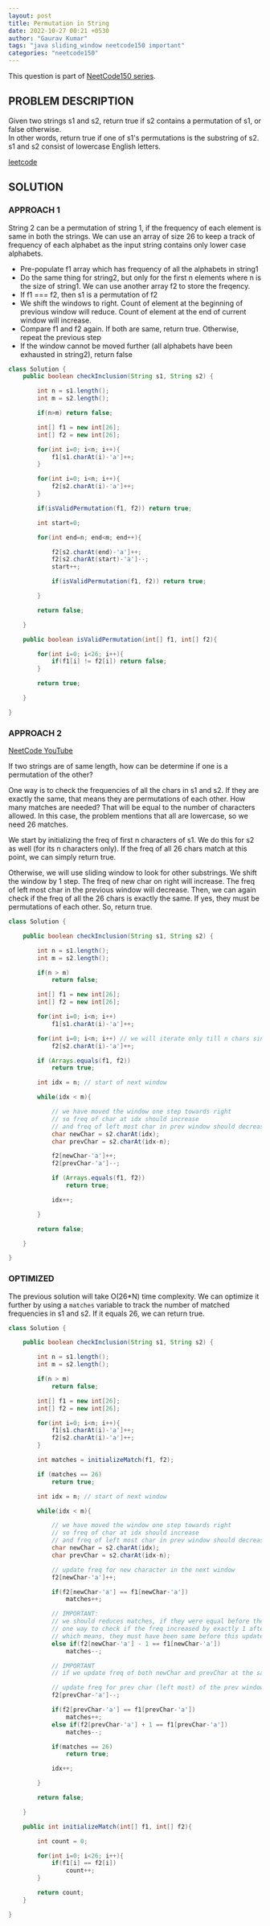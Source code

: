 ```yaml
---
layout: post
title: Permutation in String
date: 2022-10-27 00:21 +0530
author: "Gaurav Kumar"
tags: "java sliding_window neetcode150 important"
categories: "neetcode150"
---
```


This question is part of [NeetCode150 series](https://neetcode.io/practice).

## PROBLEM DESCRIPTION

Given two strings s1 and s2, return true if s2 contains a permutation of s1, or false otherwise.  
In other words, return true if one of s1's permutations is the substring of s2.
s1 and s2 consist of lowercase English letters.

[leetcode](https://leetcode.com/problems/permutation-in-string/)

## SOLUTION

### APPROACH 1

String 2 can be a permutation of string 1, if the frequency of each element is same in both the strings. We can use an array of size 26 to keep a track of frequency of each alphabet as the input string contains only lower case alphabets.

- Pre-populate f1 array which has frequency of all the alphabets in string1
- Do the same thing for string2, but only for the first n elements where n is the size of string1. We can use another array f2 to store the freqency.
- If f1 === f2, then s1 is a permutation of f2
- We shift the windows to right. Count of element at the beginning of previous window will reduce. Count of element at the end of current window will increase.
- Compare f1 and f2 again. If both are same, return true. Otherwise, repeat the previous step
- If the window cannot be moved further (all alphabets have been exhausted in string2), return false

```java
class Solution {
    public boolean checkInclusion(String s1, String s2) {

        int n = s1.length();
        int m = s2.length();

        if(n>m) return false;

        int[] f1 = new int[26];
        int[] f2 = new int[26];

        for(int i=0; i<n; i++){
            f1[s1.charAt(i)-'a']++;
        }

        for(int i=0; i<n; i++){
            f2[s2.charAt(i)-'a']++;
        }

        if(isValidPermutation(f1, f2)) return true;

        int start=0;

        for(int end=n; end<m; end++){

            f2[s2.charAt(end)-'a']++;
            f2[s2.charAt(start)-'a']--;
            start++;

            if(isValidPermutation(f1, f2)) return true;

        }

        return false;

    }

    public boolean isValidPermutation(int[] f1, int[] f2){

        for(int i=0; i<26; i++){
            if(f1[i] != f2[i]) return false;
        }

        return true;

    }

}
```

### APPROACH 2

[NeetCode YouTube](https://www.youtube.com/watch?v=UbyhOgBN834)

If two strings are of same length, how can be determine if one is a permutation of the other?

One way is to check the frequencies of all the chars in s1 and s2. If they are exactly the same, that means they are permutations of each other. How many matches are needed? That will be equal to the number of characters allowed. In this case, the problem mentions that all are lowercase, so we need 26 matches.

We start by initializing the freq of first n characters of s1. We do this for s2 as well (for its n characters only). If the freq of all 26 chars match at this point, we can simply return true.

Otherwise, we will use sliding window to look for other substrings. We shift the window by 1 step. The freq of new char on right will increase. The freq of left most char in the previous window will decrease. Then, we can again check if the freq of all the 26 chars is exactly the same. If yes, they must be permutations of each other. So, return true.

```java
class Solution {

    public boolean checkInclusion(String s1, String s2) {

        int n = s1.length();
        int m = s2.length();

        if(n > m)
            return false;

        int[] f1 = new int[26];
        int[] f2 = new int[26];

        for(int i=0; i<n; i++)
            f1[s1.charAt(i)-'a']++;

        for(int i=0; i<n; i++) // we will iterate only till n chars since those will form the initial permutation
            f2[s2.charAt(i)-'a']++;

        if (Arrays.equals(f1, f2))
            return true;

        int idx = n; // start of next window

        while(idx < m){

            // we have moved the window one step towards right
            // so freq of char at idx should increase
            // and freq of left most char in prev window should decrease
            char newChar = s2.charAt(idx);
            char prevChar = s2.charAt(idx-n);

            f2[newChar-'a']++;
            f2[prevChar-'a']--;

            if (Arrays.equals(f1, f2))
                return true;

            idx++;

        }

        return false;

    }

}
```

### OPTIMIZED

The previous solution will take O(26\*N) time complexity. We can optimize it further by using a `matches` variable to track the number of matched frequencies in s1 and s2. If it equals 26, we can return true.

```java
class Solution {

    public boolean checkInclusion(String s1, String s2) {

        int n = s1.length();
        int m = s2.length();

        if(n > m)
            return false;

        int[] f1 = new int[26];
        int[] f2 = new int[26];

        for(int i=0; i<n; i++){
            f1[s1.charAt(i)-'a']++;
            f2[s2.charAt(i)-'a']++;
        }

        int matches = initializeMatch(f1, f2);

        if (matches == 26)
            return true;

        int idx = n; // start of next window

        while(idx < m){

            // we have moved the window one step towards right
            // so freq of char at idx should increase
            // and freq of left most char in prev window should decrease
            char newChar = s2.charAt(idx);
            char prevChar = s2.charAt(idx-n);

            // update freq for new character in the next window
            f2[newChar-'a']++;

            if(f2[newChar-'a'] == f1[newChar-'a'])
                matches++;

            // IMPORTANT:
            // we should reduces matches, if they were equal before the update for this char
            // one way to check if the freq increased by exactly 1 after update
            // which means, they must have been same before this update
            else if(f2[newChar-'a'] - 1 == f1[newChar-'a'])
                matches--;

            // IMPORTANT
            // if we update freq of both newChar and prevChar at the same time, that will not be correct

            // update freq for prev char (left most) of the prev window
            f2[prevChar-'a']--;

            if(f2[prevChar-'a'] == f1[prevChar-'a'])
                matches++;
            else if(f2[prevChar-'a'] + 1 == f1[prevChar-'a'])
                matches--;

            if(matches == 26)
                return true;

            idx++;

        }

        return false;

    }

    public int initializeMatch(int[] f1, int[] f2){

        int count = 0;

        for(int i=0; i<26; i++){
            if(f1[i] == f2[i])
                count++;
        }

        return count;
    }

}
```

